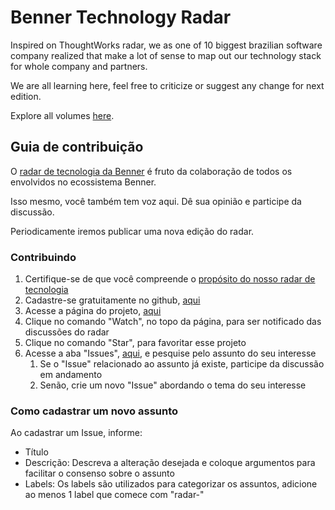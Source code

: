
# Benner Technology Radar

Inspired on ThoughtWorks radar, we as one of 10 biggest brazilian software company realized that make a lot of sense to map out our technology stack for whole company and partners.

We are all learning here, feel free to criticize or suggest any change for next edition.

Explore all volumes [here](https://dev.benner.com.br/radar/).

## Guia de contribuição

O [radar de tecnologia da Benner](https://dev.benner.com.br/radar/) é fruto da colaboração de todos os envolvidos no ecossistema Benner.

Isso mesmo, você também tem voz aqui. Dê sua opinião e participe da discussão.

Periodicamente iremos publicar uma nova edição do radar.


### Contribuindo

1. Certifique-se de que você compreende o [propósito do nosso radar de tecnologia](https://dev.benner.com.br/radar/)
2. Cadastre-se gratuitamente no github, [aqui](https://github.com/join)
3. Acesse a página do projeto, [aqui](https://github.com/benner-sistemas/technology-radar)
4. Clique no comando "Watch", no topo da página, para ser notificado das discussões do radar
5. Clique no comando "Star", para favoritar esse projeto
6. Acesse a aba "Issues", [aqui](https://github.com/benner-sistemas/technology-radar/issues), e pesquise pelo assunto do seu interesse
   1. Se o "Issue" relacionado ao assunto já existe, participe da discussão em andamento
   2. Senão, crie um novo "Issue" abordando o tema do seu interesse


### Como cadastrar um novo assunto

Ao cadastrar um Issue, informe:
- Título
- Descrição: Descreva a alteração desejada e coloque argumentos para facilitar o consenso sobre o assunto
- Labels: Os labels são utilizados para categorizar os assuntos, adicione ao menos 1 label que comece com "radar-"
